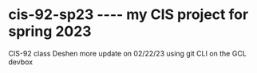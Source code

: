 # cis-92-sp23   ---- my CIS project for spring 2023
CIS-92 class
Deshen
more update on 02/22/23 using git CLI on the GCL devbox
